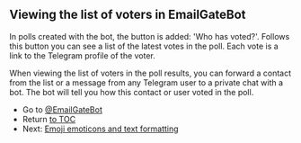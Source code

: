 ## Viewing the list of voters in EmailGateBot

In polls created with the bot, the button is added: 'Who has voted?'.
Follows this button you can see a list of the latest votes in the poll.
Each vote is a link to the Telegram profile of the voter.

When viewing the list of voters in the poll results, you can forward a contact from the list or a message from any Telegram user to a private chat with a bot.
The bot will tell you how this contact or user voted in the poll.

- Go to [@EmailGateBot](http://t.me/EmailGateBot?start=utm_KDaxQG000_github-en-voters)
- Return [to TOC](guide.md)
- Next: [Emoji emoticons and text formatting](text_formatting.md)
